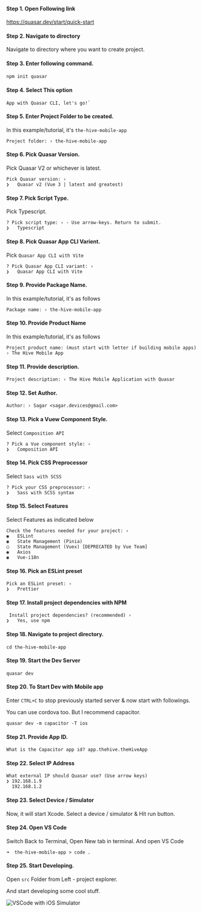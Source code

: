 #### Step 1. Open Following link

https://quasar.dev/start/quick-start

#### Step 2. Navigate to directory

Navigate to directory where you want to create project.

#### Step 3. Enter following command.

```bash
npm init quasar
```

#### Step 4. Select This option

```
App with Quasar CLI, let's go!`
```

#### Step 5. Enter Project Folder to be created.

In this example/tutorial, it's `the-hive-mobile-app`

```
Project folder: › the-hive-mobile-app
```

#### Step 6. Pick Quasar Version.

Pick Quasar V2 or whichever is latest.

```
Pick Quasar version: ›
❯   Quasar v2 (Vue 3 | latest and greatest)
```

#### Step 7. Pick Script Type.

Pick Typescript.

```
? Pick script type: › - Use arrow-keys. Return to submit.
❯   Typescript
```

#### Step 8. Pick Quasar App CLI Varient.

Pick `Quasar App CLI with Vite`

```
? Pick Quasar App CLI variant: ›
❯   Quasar App CLI with Vite
```

#### Step 9. Provide Package Name.

In this example/tutorial, it's as follows

```
Package name: › the-hive-mobile-app
```

#### Step 10. Provide Product Name

In this example/tutorial, it's as follows

```
Project product name: (must start with letter if building mobile apps) › The Hive Mobile App
```

#### Step 11. Provide description.

```
Project description: › The Hive Mobile Application with Quasar
```

#### Step 12. Set Author.

```
Author: › Sagar <sagar.devices@gmail.com>
```

#### Step 13. Pick a Vuew Component Style.

Select `Composition API`

```
? Pick a Vue component style: ›
❯   Composition API
```

#### Step 14. Pick CSS Preprocessor

Select `Sass with SCSS`

```
? Pick your CSS preprocessor: ›
❯   Sass with SCSS syntax
```

#### Step 15. Select Features

Select Features as indicated below

```
Check the features needed for your project: ›
◉   ESLint
◉   State Management (Pinia)
◯   State Management (Vuex) [DEPRECATED by Vue Team]
◉   Axios
◉   Vue-i18n
```

#### Step 16. Pick an ESLint preset

```
Pick an ESLint preset: ›
❯   Prettier
```

#### Step 17. Install project dependencies with NPM

```
 Install project dependencies? (recommended) ›
❯   Yes, use npm
```

#### Step 18. Navigate to project directory.

```
cd the-hive-mobile-app
```

#### Step 19. Start the Dev Server

```
quasar dev
```

#### Step 20. To Start Dev with Mobile app

Enter `CTRL+C` to stop previously started server & now start with followings.

You can use cordova too. But I recommend capacitor.

```
quasar dev -m capacitor -T ios
```

#### Step 21. Provide App ID.

```
What is the Capacitor app id? app.thehive.theHiveApp
```

#### Step 22. Select IP Address

```
What external IP should Quasar use? (Use arrow keys)
❯ 192.168.1.9
  192.168.1.2
```

#### Step 23. Select Device / Simulator

Now, it will start Xcode. Select a device / simulator & Hit run button.

#### Step 24. Open VS Code

Switch Back to Terminal, Open New tab in terminal.
And open VS Code

```
➜  the-hive-mobile-app > code .
```

#### Step 25. Start Developing.

Open `src` Folder from Left - project explorer.

And start developing some cool stuff.

![VSCode with iOS Simulator](../assets/start-building.png)
